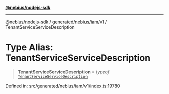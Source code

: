 [**@nebius/nodejs-sdk**](../../../../../README.md)

***

[@nebius/nodejs-sdk](../../../../../README.md) / [generated/nebius/iam/v1](../README.md) / TenantServiceServiceDescription

# Type Alias: TenantServiceServiceDescription

> **TenantServiceServiceDescription** = *typeof* [`TenantServiceServiceDescription`](../variables/TenantServiceServiceDescription.md)

Defined in: src/generated/nebius/iam/v1/index.ts:19780

